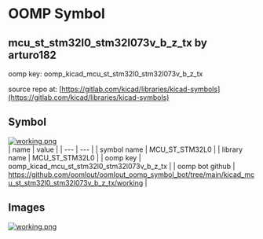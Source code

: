 # OOMP Symbol  
## mcu_st_stm32l0_stm32l073v_b_z_tx  by arturo182  
  
oomp key: oomp_kicad_mcu_st_stm32l0_stm32l073v_b_z_tx  
  
source repo at: [https://gitlab.com/kicad/libraries/kicad-symbols](https://gitlab.com/kicad/libraries/kicad-symbols)  
## Symbol  
  
[![working.png](working_600.png)](working.png)  
| name | value | 
| --- | --- | 
| symbol name | MCU_ST_STM32L0 | 
| library name | MCU_ST_STM32L0 | 
| oomp key | oomp_kicad_mcu_st_stm32l0_stm32l073v_b_z_tx | 
| oomp bot github | https://github.com/oomlout/oomlout_oomp_symbol_bot/tree/main/kicad_mcu_st_stm32l0_stm32l073v_b_z_tx/working | 
## Images  
  
[![working.png](working_140.png)](working.png)  
